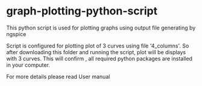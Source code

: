 # graph-plotting-python-script
This python  script is used for plotting graphs using output file generating by ngspice

Script is configured for plotting plot of 3 curves using file '4_columns'.
So after downloading this folder and running the script, plot will be displays with 3 curves.
This will confirm , all required python packages are installed in your computer.

For more details please read User manual
